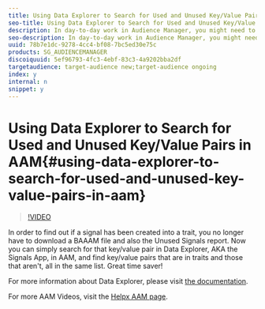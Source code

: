 ```yaml
---
title: Using Data Explorer to Search for Used and Unused Key/Value Pairs in AAM
seo-title: Using Data Explorer to Search for Used and Unused Key/Value Pairs in AAM
description: In day-to-day work in Audience Manager, you might need to quickly find out if a trait has been created from a specific key/value pair. This video shows you how to find out with Data Explorer.
seo-description: In day-to-day work in Audience Manager, you might need to quickly find out if a trait has been created from a specific key/value pair. This video shows you how to find out with Data Explorer.
uuid: 78b7e1dc-9278-4cc4-bf08-7bc5ed30e75c
products: SG_AUDIENCEMANAGER
discoiquuid: 5ef96793-4fc3-4ebf-83c3-4a9202bba2df
targetaudience: target-audience new;target-audience ongoing
index: y
internal: n
snippet: y
---
```


# Using Data Explorer to Search for Used and Unused Key/Value Pairs in AAM{#using-data-explorer-to-search-for-used-and-unused-key-value-pairs-in-aam}

>[!VIDEO](https://video.tv.adobe.com/v/25148/?quality=12)

In order to find out if a signal has been created into a trait, you no longer have to download a BAAAM file and also the Unused Signals report. Now you can simply search for that key/value pair in Data Explorer, AKA the Signals App, in AAM, and find key/value pairs that are in traits and those that aren't, all in the same list. Great time saver!

For more information about Data Explorer, please visit [the documentation](https://experiencecloud.adobe.com/resources/help/en_US/aam/data-explorer.html).

For more AAM Videos, visit the [Helpx AAM page](https://helpx.adobe.com/audience-manager/kt/index/aam-videos.html).
